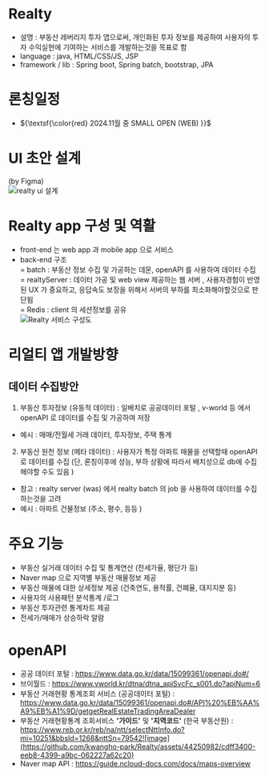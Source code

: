 # Realty
- 설명 : 부동산 레버리지 투자 앱으로써, 개인화된 투자 정보를 제공하여 사용자의 투자 수익실현에 기여하는 서비스를 개발하는것을 목표로 함 
- language : java, HTML/CSS/JS, JSP
- framework / lib : Spring boot, Spring batch, bootstrap, JPA 

# 론칭일정   
- ${\textsf{\color{red} 2024.11월 중 SMALL OPEN (WEB)  }}$


# UI 초안 설계  
(by Figma)  
![realty ui 설계](https://github.com/kwangho-park/Realty/assets/44250982/8dba90da-19e9-4f56-8c9e-255808e9fb25)


# Realty app 구성 및 역활 
- front-end 는 web app 과 mobile app 으로 서비스 
- back-end 구조    
  = batch : 부동산 정보 수집 및 가공하는 데몬, openAPI 를 사용하여 데이터 수집        
  = realtyServer : 데이터 가공 및 web view 제공하는 웹 서버 , 사용자경험이 반영된 UX 가 중요하고, 응답속도 보장을 위해서 서버의 부하를 최소화해야할것으로 판단됨    
  = Redis : client 의 세션정보를 공유     
  ![Realty 서비스 구성도](https://github.com/kwangho-park/Realty/assets/44250982/a33e138a-35fd-40e0-a54e-f885ac05d098)   

# 리얼티 앱 개발방향   
## 데이터 수집방안   
1. 부동산 투자정보 (유동적 데이터) : 일배치로 공공데이터 포털 , v-world 등 에서 openAPI 로 데이터를 수집 및 가공하여 저장
- 예시 : 매매/전월세 거래 데이터, 투자정보, 주택 통계
 
2. 부동산 원천 정보 (메타 데이터) : 사용자가 특정 아파트 매물을 선택할때 openAPI 로 데이터를 수집 (단, 론칭이후에 성능, 부하 상황에 따라서 배치성으로 db에 수집 해야할 수도 있음 )
- 참고 : realty server (was) 에서 realty batch 의 job 을 사용하여 데이터를 수집하는것을 고려 
- 예시 : 아파트 건물정보 (주소, 평수, 등등 ) 
  
# 주요 기능 
- 부동산 실거래 데이터 수집 및 통계연산 (전세가율, 평단가 등)
- Naver map 으로 지역별 부동산 매물정보 제공
- 부동산 매물에 대한 상세정보 제공 (건축연도, 용적률, 건폐율, 대지지분 등)
- 사용자의 사용패턴 분석통계 /로그
- 부동산 투자관련 통계차트 제공
- 전세가/매매가 상승하락 알람
  
# openAPI  
- 공공 데이터 포털 : https://www.data.go.kr/data/15099361/openapi.do#/
- 브이월드 : https://www.vworld.kr/dtna/dtna_apiSvcFc_s001.do?apiNum=6
- 부동산 거래현황 통계조회 서비스 (공공데이터 포털) : https://www.data.go.kr/data/15099361/openapi.do#/API%20%EB%AA%A9%EB%A1%9D/getgetRealEstateTradingAreaDealer
- 부동산 거래현황통계 조회서비스 **'가이드'** 및 **'지역코드'** (한국 부동산원) : https://www.reb.or.kr/reb/na/ntt/selectNttInfo.do?mi=10251&bbsId=1268&nttSn=79542![image](https://github.com/kwangho-park/Realty/assets/44250982/cdff3400-eeb8-4399-a9bc-062227a62c20)
- Naver map API : https://guide.ncloud-docs.com/docs/maps-overview

